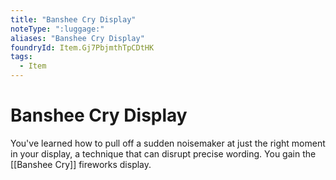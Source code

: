 ```yaml
---
title: "Banshee Cry Display"
noteType: ":luggage:"
aliases: "Banshee Cry Display"
foundryId: Item.Gj7PbjmthTpCDtHK
tags:
  - Item
---
```


# Banshee Cry Display

You've learned how to pull off a sudden noisemaker at just the right moment in your display, a technique that can disrupt precise wording. You gain the [[Banshee Cry]] fireworks display.
